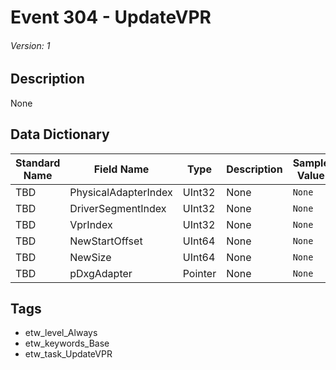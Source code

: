 # Event 304 - UpdateVPR
###### Version: 1

## Description
None

## Data Dictionary
|Standard Name|Field Name|Type|Description|Sample Value|
|---|---|---|---|---|
|TBD|PhysicalAdapterIndex|UInt32|None|`None`|
|TBD|DriverSegmentIndex|UInt32|None|`None`|
|TBD|VprIndex|UInt32|None|`None`|
|TBD|NewStartOffset|UInt64|None|`None`|
|TBD|NewSize|UInt64|None|`None`|
|TBD|pDxgAdapter|Pointer|None|`None`|

## Tags
* etw_level_Always
* etw_keywords_Base
* etw_task_UpdateVPR